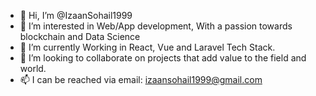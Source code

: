- 👋 Hi, I’m @IzaanSohail1999
- 👀 I’m interested in Web/App development, With a passion towards blockchain and Data Science
- 🌱 I’m currently Working in React, Vue and Laravel Tech Stack.
- 💞️ I’m looking to collaborate on projects that add value to the field and world.
- 📫 I can be reached via email: izaansohail1999@gmail.com


